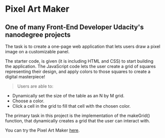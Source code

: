 ﻿# Pixel Art Maker
## One of many Front-End Developer Udacity's nanodegree projects
The task is to create a one-page web application that lets users draw a pixel image on a customizable panel.

The starter code, is given (it is including HTML and CSS) to start building the application. The JavaScript code lets the user create a grid of squares representing their design, and apply colors to those squares to create a digital masterpiece!

>Users are able to:
- Dynamically set the size of the table as an N by M grid.
- Choose a color.
- Click a cell in the grid to fill that cell with the chosen color.

The primary task in this project is the implementation of the makeGrid() function, that dynamically creates a grid that the user can interact with.

You can try the Pixel Art Maker <a href="https://superd0ll.github.io/pixelart/">here</a>.
